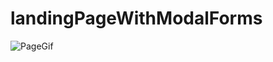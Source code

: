 # landingPageWithModalForms

![PageGif](https://github.com/brkkrtlgl/landingPageWithModalForms/blob/main/LandingPageWithModalForms.gif)
